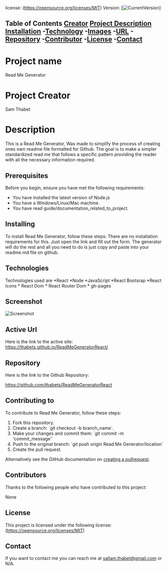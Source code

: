 license: (https://opensource.org/licenses/MIT) Version: [![CurrentVersion](https://img.shields.io/badge/version-1.0.0-green.svg)]

Table of Contents
[Creator](#creator)
[Project Description](#description)
[Installation](#installing)
-[Technology](#technologies)
-[Images](#screenshot)
-[URL](#active-url)
-[Repository](#repository)
-[Contributor](#contributors)
-[License](#license)
-[Contact](#contact)
---

# Project name
Read Me Generator

# Project Creator
Sam Thabet

# Description
This is a Read Me Generator, Was made to simplify the process of creating ones own readme file formatted for Github. The goal is to make a simpler standardized read me that follows a specific pattern providing the reader with all the necessary information required.

## Prerequisites
Before you begin, ensure you have met the following requirements:
* You have installed the latest version of Node.js
* You have a Windows/Linux/Mac machine.
* You have read guide/documentation_related_to_project.

## Installing

To install Read Me Generator, follow these steps:
There are no installation requirements for this. Just open the link and fill out the form. The generator will do the rest and all you need to do is just copy and paste into your readme.md file on github.

## Technologies

Technologies used are *React *Node *JavaScript *React Bootsrap *React Icons * React Dom * React Router Dom * gh-pages

## Screenshot

![Screenshot]()

## Active Url

Here is the link to the active site: https://thabets.github.io/ReadMeGeneratorReact/

## Repository

Here is the link to the Github Repository:

https://github.com/thabets/ReadMeGeneratorReact

## Contributing to

To contribute to Read Me Generator, follow these steps:
1. Fork this repository.
2. Create a branch: \`git checkout -b branch_name\`.
3. Make your changes and commit them: \`git commit -m 'commit_message'\`
4. Push to the original branch: \`git push origin Read Me Generator/location\`
5. Create the pull request.

Alternatively see the GitHub documentation on [creating a pullrequest](https://help.github.com/en/github/collaborating-with-issues-and-pull-requests/creating-a-pull-request).

## Contributors

Thanks to the following people who have contributed to this project:

None

## License

This project is licensed under the following license: (https://opensource.org/licenses/MIT)

## Contact

If you want to contact me you can reach me at sallam.thabet@gmail.com or N/A.
